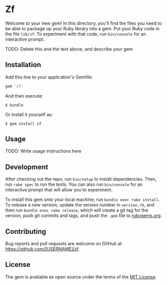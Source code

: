 # Zf

Welcome to your new gem! In this directory, you'll find the files you need to be able to package up your Ruby library into a gem. Put your Ruby code in the file `lib/zf`. To experiment with that code, run `bin/console` for an interactive prompt.

TODO: Delete this and the text above, and describe your gem

## Installation

Add this line to your application's Gemfile:

```ruby
gem 'zf'
```

And then execute:

    $ bundle

Or install it yourself as:

    $ gem install zf

## Usage

TODO: Write usage instructions here

## Development

After checking out the repo, run `bin/setup` to install dependencies. Then, run `rake spec` to run the tests. You can also run `bin/console` for an interactive prompt that will allow you to experiment.

To install this gem onto your local machine, run `bundle exec rake install`. To release a new version, update the version number in `version.rb`, and then run `bundle exec rake release`, which will create a git tag for the version, push git commits and tags, and push the `.gem` file to [rubygems.org](https://rubygems.org).

## Contributing

Bug reports and pull requests are welcome on GitHub at https://github.com/[USERNAME]/zf.


## License

The gem is available as open source under the terms of the [MIT License](http://opensource.org/licenses/MIT).

